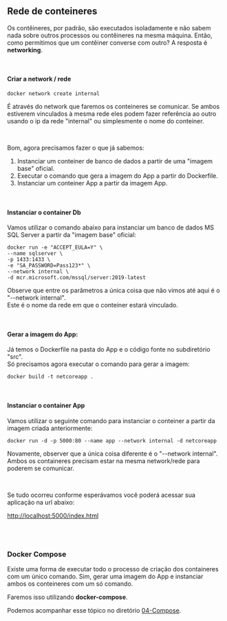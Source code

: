 ## Rede de conteineres

Os contêineres, por padrão, são executados isoladamente e não sabem nada sobre outros processos ou contêineres na mesma máquina. Então, como permitimos que um contêiner converse com outro? A resposta é **networking**.


<br>

#### Criar a network / rede
```
docker network create internal

```
É através do network que faremos os conteineres se comunicar. Se ambos estiverem vinculados à mesma rede eles podem fazer referência ao outro usando o ip da rede "internal" ou simplesmente o nome do conteiner. 


<br>

Bom, agora precisamos fazer o que já sabemos: 

1. Instanciar um conteiner de banco de dados a partir de uma "imagem base" oficial.
2. Executar o comando que gera a imagem do App a partir do Dockerfile.
3. Instanciar um conteiner App a partir da imagem App.


<br>

#### Instanciar o container Db  
Vamos utilizar o comando abaixo para instanciar um banco de dados MS SQL Server a partir da "imagem base" oficial:
```
docker run -e "ACCEPT_EULA=Y" \
--name sqlserver \
-p 1433:1433 \
-e "SA_PASSWORD=Pass123*" \
--network internal \
-d mcr.microsoft.com/mssql/server:2019-latest 
```
Observe que entre os parâmetros a única coisa que não vimos até aqui é o "--network internal".   
Este é o nome da rede em que o conteiner estará vinculado.




<br>

#### Gerar a imagem do App:
Já temos o Dockerfile na pasta do App e o código fonte no subdiretório "src".  
Só precisamos agora executar o comando para gerar a imagem:  
```
docker build -t netcoreapp .
```


<br>

#### Instanciar o container App
Vamos utilizar o seguinte comando para instanciar o conteiner a partir da imagem criada anteriormente:
``` 
docker run -d -p 5000:80 --name app --network internal -d netcoreapp 
```
Novamente, observer que a única coisa diferente é o "--network internal". Ambos os containeres precisam estar na mesma network/rede para poderem se comunicar.


<br>

Se tudo ocorreu conforme esperávamos você poderá acessar sua aplicação na url abaixo:

<http://localhost:5000/index.html>



<br>
<br>

### Docker Compose 
Existe uma forma de executar todo o processo de criação dos containeres com um único comando. Sim, gerar uma imagem do App e instanciar ambos os conteineres com um só comando. 

Faremos isso utilizando **docker-compose**.

Podemos acompanhar esse tópico no diretório [04-Compose](https://github.com/vitormoschetta/Help-Docker/tree/main/04-Compose).

